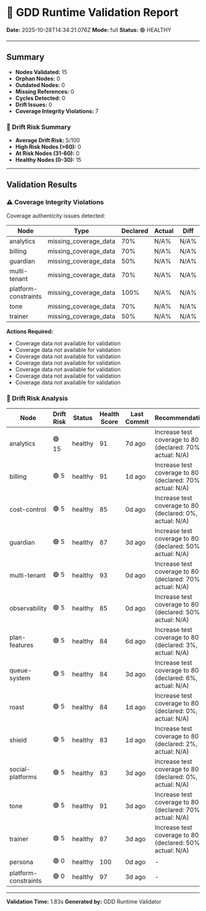 # 🧩 GDD Runtime Validation Report

**Date:** 2025-10-28T14:34:21.076Z
**Mode:** full
**Status:** 🟢 HEALTHY

---

## Summary

- **Nodes Validated:** 15
- **Orphan Nodes:** 0
- **Outdated Nodes:** 0
- **Missing References:** 0
- **Cycles Detected:** 0
- **Drift Issues:** 0
- **Coverage Integrity Violations:** 7

### 🔮 Drift Risk Summary

- **Average Drift Risk:** 5/100
- **High Risk Nodes (>60):** 0
- **At Risk Nodes (31-60):** 0
- **Healthy Nodes (0-30):** 15

---

## Validation Results

### ⚠️ Coverage Integrity Violations

Coverage authenticity issues detected:

| Node | Type | Declared | Actual | Diff | Severity |
|------|------|----------|--------|------|----------|
| analytics | missing_coverage_data | 70% | N/A% | N/A% | warning |
| billing | missing_coverage_data | 70% | N/A% | N/A% | warning |
| guardian | missing_coverage_data | 50% | N/A% | N/A% | warning |
| multi-tenant | missing_coverage_data | 70% | N/A% | N/A% | warning |
| platform-constraints | missing_coverage_data | 100% | N/A% | N/A% | warning |
| tone | missing_coverage_data | 70% | N/A% | N/A% | warning |
| trainer | missing_coverage_data | 50% | N/A% | N/A% | warning |

**Actions Required:**
- Coverage data not available for validation
- Coverage data not available for validation
- Coverage data not available for validation
- Coverage data not available for validation
- Coverage data not available for validation
- Coverage data not available for validation
- Coverage data not available for validation

### 🔮 Drift Risk Analysis

| Node | Drift Risk | Status | Health Score | Last Commit | Recommendations |
|------|------------|--------|--------------|-------------|-----------------|
| analytics | 🟢 15 | healthy | 91 | 7d ago | Increase test coverage to 80%+ (declared: 70%, actual: N/A) |
| billing | 🟢 5 | healthy | 91 | 1d ago | Increase test coverage to 80%+ (declared: 70%, actual: N/A) |
| cost-control | 🟢 5 | healthy | 85 | 0d ago | Increase test coverage to 80%+ (declared: 0%, actual: N/A) |
| guardian | 🟢 5 | healthy | 87 | 3d ago | Increase test coverage to 80%+ (declared: 50%, actual: N/A) |
| multi-tenant | 🟢 5 | healthy | 93 | 0d ago | Increase test coverage to 80%+ (declared: 70%, actual: N/A) |
| observability | 🟢 5 | healthy | 85 | 0d ago | Increase test coverage to 80%+ (declared: 50%, actual: N/A) |
| plan-features | 🟢 5 | healthy | 84 | 6d ago | Increase test coverage to 80%+ (declared: 3%, actual: N/A) |
| queue-system | 🟢 5 | healthy | 84 | 3d ago | Increase test coverage to 80%+ (declared: 6%, actual: N/A) |
| roast | 🟢 5 | healthy | 84 | 1d ago | Increase test coverage to 80%+ (declared: 0%, actual: N/A) |
| shield | 🟢 5 | healthy | 83 | 1d ago | Increase test coverage to 80%+ (declared: 2%, actual: N/A) |
| social-platforms | 🟢 5 | healthy | 83 | 3d ago | Increase test coverage to 80%+ (declared: 0%, actual: N/A) |
| tone | 🟢 5 | healthy | 91 | 3d ago | Increase test coverage to 80%+ (declared: 70%, actual: N/A) |
| trainer | 🟢 5 | healthy | 87 | 3d ago | Increase test coverage to 80%+ (declared: 50%, actual: N/A) |
| persona | 🟢 0 | healthy | 100 | 0d ago | - |
| platform-constraints | 🟢 0 | healthy | 97 | 3d ago | - |

---

**Validation Time:** 1.83s
**Generated by:** GDD Runtime Validator

